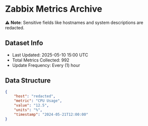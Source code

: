 # Zabbix Metrics Archive

⚠️ **Note**: Sensitive fields like hostnames and system descriptions are redacted.

## Dataset Info
- Last Updated: 2025-05-10 15:00 UTC
- Total Metrics Collected: 992
- Update Frequency: Every (1) hour

## Data Structure
```json
{
    "host": "redacted",
    "metric": "CPU Usage",
    "value": "12.5",
    "units": "%",
    "timestamp": "2024-05-21T12:00:00"
}
```
